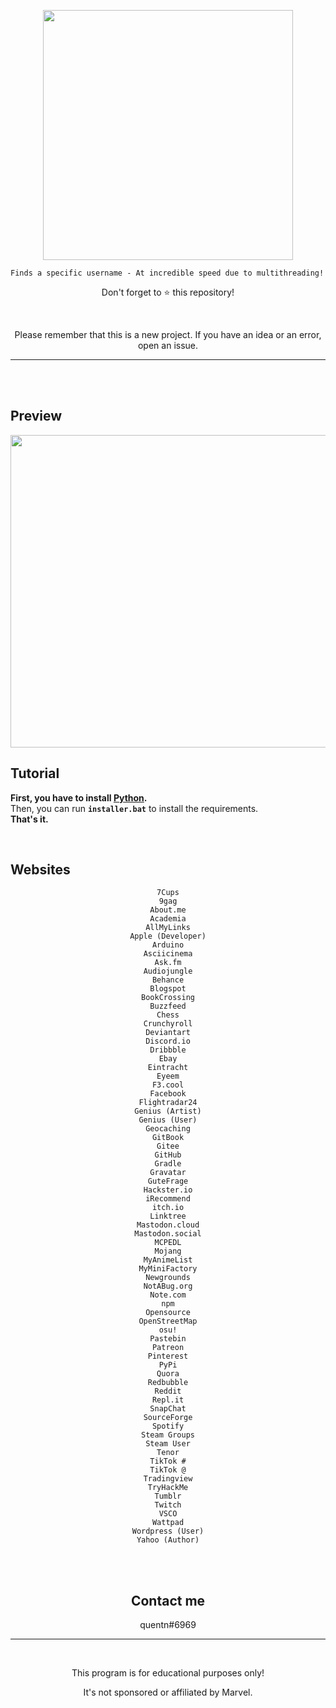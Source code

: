 <p align="center"><img src="https://user-images.githubusercontent.com/107768845/180644106-37ffd18e-3c4c-4116-a9f3-9c2e1ea9ad82.png", width="400", height="400"></p>

```
Finds a specific username - At incredible speed due to multithreading!
```

<p align="center">Don't forget to ⭐ this repository!</p>
<br>


<p align="center">Please remember that this is a new project. If you have an idea or an error, open an issue.</p>

---
<br>
<br>

## Preview

<p align="center"><img src="https://user-images.githubusercontent.com/107768845/180644122-4b3bdc11-eaee-4a90-9e8d-2063fa8653bd.png", width="700", height="500"></p>

## Tutorial 

**First, you have to install [Python](https://www.python.org/downloads).**
<br>
Then, you can run **`installer.bat`** to install the requirements.
<br>
**That's it.**

<br>



## Websites


<center>

```
7Cups
9gag
About.me
Academia
AllMyLinks
Apple (Developer)
Arduino
Asciicinema
Ask.fm
Audiojungle
Behance
Blogspot
BookCrossing
Buzzfeed
Chess
Crunchyroll
Deviantart
Discord.io
Dribbble
Ebay
Eintracht
Eyeem
F3.cool
Facebook
Flightradar24
Genius (Artist)
Genius (User)
Geocaching
GitBook
Gitee
GitHub
Gradle
Gravatar
GuteFrage
Hackster.io
iRecommend
itch.io
Linktree
Mastodon.cloud
Mastodon.social
MCPEDL
Mojang
MyAnimeList
MyMiniFactory
Newgrounds
NotABug.org
Note.com
npm
Opensource
OpenStreetMap
osu!
Pastebin
Patreon
Pinterest
PyPi
Quora
Redbubble
Reddit
Repl.it
SnapChat
SourceForge
Spotify
Steam Groups
Steam User
Tenor
TikTok #
TikTok @
Tradingview
TryHackMe
Tumblr
Twitch
VSCO
Wattpad
Wordpress (User)
Yahoo (Author)
```

<br>
<br>

## Contact me

quentn#6969
<br>

--- 
<br>
<p align="center">This program is for educational purposes only!</p>
<p align="center">It's not sponsored or affiliated by Marvel.</p>